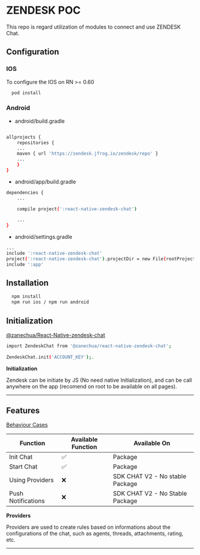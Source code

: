 
# ZENDESK POC 

This repo is regard utilization of modules to connect and use ZENDESK Chat.

## Configuration

### IOS

To configure the IOS on RN >= 0.60

```bash
  pod install
```

### Android

-  android/build.gradle

```bash

allprojects {
    repositories {
    ...
    maven { url 'https://zendesk.jfrog.io/zendesk/repo' }
    ...
    }
}
```

-  android/app/build.gradle

```bash
dependencies {
    ...

    compile project(':react-native-zendesk-chat')
    
    ...
}
```


-  android/settings.gradle

```bash
...
include ':react-native-zendesk-chat'
project(':react-native-zendesk-chat').projectDir = new File(rootProject.projectDir,	'../node_modules/@zanechua/react-native-zendesk-chat/android')
include ':app' 
```
## Installation

```bash
  npm install 
  npm run ios / npm run android
```


## Initialization
[@zanechua/React-Native-zendesk-chat](https://www.npmjs.com/package/@zanechua/react-native-zendesk-chat)


```bash
import ZendeskChat from '@zanechua/react-native-zendesk-chat';
    
ZendeskChat.init('ACCOUNT_KEY');.
```

**Initialization**

Zendesk can be initiate by JS (No need native Initialization), and can be call anywhere on the app (recomend on root to be available on all pages).

---



## Features

[Behaviour Cases](https://developer.zendesk.com/documentation/classic-web-widget-sdks/chat-sdk-v2/working-with-the-chat-sdk/chat-sdk-what-happens-when-all-agents-are-offline-away-or-busy-/)

Function  | Available Function | Available On
------------- | ------------- | -----------
Init Chat  | ✅ | Package
Start Chat  |  ✅ | Package
Using Providers | ❌ | SDK CHAT V2 - No stable Package
Push Notifications | ❌ | SDK CHAT V2 - No Stable Package

**Providers**

Providers are used to create rules based on informations about the configurations of the chat, such as agents, threads, attachments, rating, etc.

---

